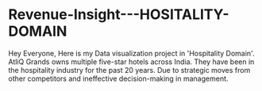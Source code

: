# Revenue-Insight---HOSITALITY-DOMAIN
Hey Everyone, Here is my Data visualization project in 'Hospitality Domain'. AtliQ Grands owns multiple five-star hotels across India. They have been in the hospitality industry for the past 20 years. Due to strategic moves from other competitors and ineffective decision-making in management.
